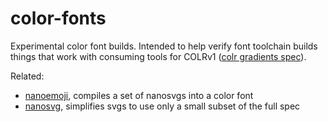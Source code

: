 # color-fonts
Experimental color font builds. Intended to help verify font toolchain builds things that work with consuming tools for COLRv1 ([colr gradients spec](https://github.com/googlefonts/colr-gradients-spec/blob/master/colr-gradients-spec.md)).

Related:

*   [nanoemoji](https://github.com/googlefonts/nanoemoji), compiles a set of nanosvgs into a color font 
*   [nanosvg](https://github.com/googlefonts/nanosvg), simplifies svgs to use only a small subset of the full spec
